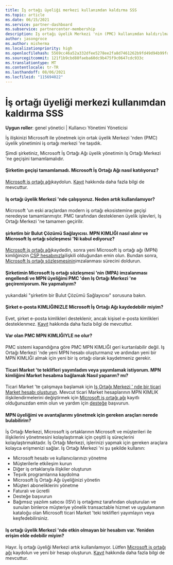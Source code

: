 ```yaml
---
title: İş ortağı üyeliği merkezi kullanımdan kaldırma SSS
ms.topic: article
ms.date: 06/15/2021
ms.service: partner-dashboard
ms.subservice: partnercenter-membership
description: Iş ortağı üyelik Merkezi 'nin (PMC) kullanımdan kaldırılması ve Iş Ortağı Merkezi 'ne geçme hakkında soruların yanıtlarını alın.
author: jasongroce
ms.author: misherma
ms.localizationpriority: high
ms.openlocfilehash: 5569cc46a52a332dfee5278ee2fa8d7461262b9fd49d94b99fd682dc3f913820
ms.sourcegitcommit: 121f1b9cbd88faeba60dc9b475f9c0647cdc933c
ms.translationtype: MT
ms.contentlocale: tr-TR
ms.lasthandoff: 08/06/2021
ms.locfileid: "115694022"
---
```

# <a name="partner-membership-center-retirement-faq"></a>İş ortağı üyeliği merkezi kullanımdan kaldırma SSS
**Uygun roller**: genel yönetici | Kullanıcı Yönetimi Yöneticisi

İş ilişkinizi Microsoft ile yönetmek için ortak üyelik Merkezi 'nden (PMC) üyelik yönetimini iş ortağı merkezi 'ne taşıdık. 

Şimdi şirketiniz, Microsoft İş Ortağı Ağı üyelik yönetimin Iş Ortağı Merkezi 'ne geçişini tamamlamalıdır.

#### <a name="my-company-has-not-completed-migration-how-do-we-engage-with-the-microsoft-partner-network"></a>Şirketim geçişi tamamlamadı. Microsoft İş Ortağı Ağı nasıl katılıyoruz?
[Microsoft iş ortağı ağı](https://partner.microsoft.com/dashboard/account/v3/enrollment/introduction/partnership)kaydolun. [Kayıt](mpn-create-a-partner-center-account.md) hakkında daha fazla bilgi de mevcuttur. 

#### <a name="i-have-been-working-in-partner-membership-center-why-is-it-no-longer-available"></a>Iş ortağı üyelik Merkezi 'nde çalışıyoruz. Neden artık kullanılamıyor?
Microsoft 'un eski araçlardan modern iş ortağı ekosistemine geçişi neredeyse tamamlanmıştır. PMC tarafından desteklenen üyelik işlevleri, Iş Ortağı Merkezi 'ne tamamen geçirilir.

#### <a name="my-company-is-a-cloud-solution-provider-how-do-we-get-an-mpn-id-and-accept-the-microsoft-partner-agreement"></a>şirketim bir Bulut Çözümü Sağlayıcısı. MPN KIMLIĞI nasıl alınır ve Microsoft Iş ortağı sözleşmesi 'Ni kabul ediyoruz?
[Microsoft iş ortağı ağı](https://partner.microsoft.com/dashboard/account/v3/enrollment/introduction/partnership)kaydedin, sonra yeni Microsoft iş ortağı ağı (MPN) kimliğinizin [CSP hesabınızla](update-your-partner-profile.md#update-your-mpn-id-associated-with-your-csp-account)ilişkili olduğundan emin olun. Bundan sonra, [Microsoft Iş ortağı sözleşmesinin](microsoft-partner-agreement.md)imzalanması sürecini doldurun.

#### <a name="my-company-is-blocked-from-signing-the-microsoft-partner-agreement-mpa-and-i-am-unable-to-migrate-my-mpn-membership-from-pmc-to-partner-center-what-should-i-do"></a>Şirketimin Microsoft Iş ortağı sözleşmesi 'nin (MPA) imzalanması engellendi ve MPN üyeliğimi PMC 'den Iş Ortağı Merkezi 'ne geçiremiyorum. Ne yapmalıyım?
yukarıdaki "şirketim bir Bulut Çözümü Sağlayıcısı" sorusuna bakın.

#### <a name="can-i-enroll-into-microsoft-partner-network-with-my-company-email-id"></a>Şirket e-posta KIMLIĞINIZLE Microsoft İş Ortağı Ağı kaydedebilir miyim?
Evet, şirket e-posta kimlikleri desteklenir, ancak kişisel e-posta kimlikleri desteklenmez. [Kayıt](mpn-create-a-partner-center-account.md) hakkında daha fazla bilgi de mevcuttur. 

#### <a name="what-will-happen-to-my-existing-pmc-mpn-id"></a>Var olan PMC MPN KIMLIĞIYLE ne olur?
PMC sistemi kapandığına göre PMC MPN KIMLIĞI geri kurtarılabilir değil. Iş Ortağı Merkezi 'nde yeni MPN hesabı oluşturmanız ve ardından yeni bir MPN KIMLIĞI almak için yeni bir iş ortağı olarak kaydetmeniz gerekir.

#### <a name="i-have-published-or-want-to-publish-offers-in-the-commercial-marketplace-how-do-i-connect-my-mpn-id-to-my-marketplace-account"></a>Ticari Market 'te teklifleri yayımladım veya yayımlamak istiyorum. MPN kimliğimi Market hesabma bağlamak Nasıl yaparım? mı?
Ticari Market 'te çalışmaya başlamak için [Iş Ortağı Merkezi ' nde bir ticari Market hesabı oluşturun](/azure/marketplace/create-account).
Mevcut ticari Market hesaplarının MPN KIMLIK ilişkilendirmelerini değiştirmek için [Microsoft iş ortağı ağı](https://partner.microsoft.com/dashboard/account/v3/enrollment/introduction/partnership) kayıtlı olduğunuzdan emin olun ve yardım için [desteğe](https://partner.microsoft.com/support/?stage=2&topicid=e82f5aba-2576-3124-37e5-437532a50626) başvurun.

#### <a name="where-can-i-find-the-tools-to-manage-my-mpn-membership-and-benefits"></a>MPN üyeliğimi ve avantajlarımı yönetmek için gereken araçları nerede bulabilirim?
İş Ortağı Merkezi, Microsoft iş ortaklarının Microsoft ve müşterileri ile ilişkilerini yönetmesini kolaylaştırmak için çeşitli iş süreçlerini kolaylaştırmaktadır. İş Ortağı Merkezi, işlerinizi yapmak için gereken araçlara kolayca erişmenizi sağlar. Iş Ortağı Merkezi 'ni şu şekilde kullanın:
* Microsoft hesabı ve kullanıcılarınızı yönetme
* Müşterilerle etkileşim kurun
* Diğer iş ortaklarıyla ilişkiler oluşturun
* Teşvik programlarına kaydolma
* Microsoft İş Ortağı Ağı üyeliğinizi yönetin
* Müşteri aboneliklerini yönetme
* Faturalı ve ücretli
* Desteğe başvurun
* Bağımsız yazılım satıcısı (ISV) iş ortağımız tarafından oluşturulan ve sunulan binlerce müşteriye yönelik transactable hizmet ve uygulamanın kataloğu olan Microsoft ticari Market 'teki teklifleri yayımlayın veya keşfedebilirsiniz.

#### <a name="i-have-an-inactive-account-in-partner-membership-center-can-i-re-gain-access-to-it"></a>Iş ortağı üyelik Merkezi 'nde etkin olmayan bir hesabım var. Yeniden erişim elde edebilir miyim? 
Hayır. İş ortağı üyeliği Merkezi artık kullanılamıyor. Lütfen [Microsoft iş ortağı ağı](https://partner.microsoft.com/dashboard/account/v3/enrollment/introduction/partnership) kaydolun ve yeni bir hesap oluşturun. [Kayıt](mpn-create-a-partner-center-account.md) hakkında daha fazla bilgi de mevcuttur.
